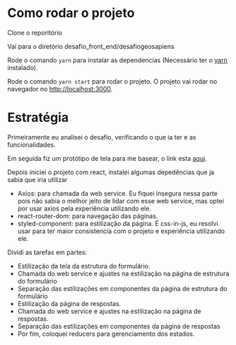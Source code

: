 # Como rodar o projeto
Clone o reporitório

Vai para o diretório desafio_front_end/desafiogeosapiens

Rode o comando `yarn` para instalar as dependencias (Necessário ter o [yarn](https://yarnpkg.com/) instalado).

Rode o comando `yarn start` para rodar o projeto. O projeto vai rodar no navegador no [http://localhost:3000](http://localhost:3000).


# Estratégia
Primeiramente eu analisei o desafio, verificando o que ia ter e as funcionalidades.

Em seguida fiz um protótipo de tela para me basear, o link esta [aqui](https://www.figma.com/file/RqKg8zzGzuL2RkMeiHY6Vk/desafio-front?node-id=0%3A1).

Depois iniciei o projeto com react, instalei algumas depedências que ja sabia que iria utilizar

- Axios: para chamada da web service. Eu fiquei insegura nessa parte pois não sabia o melhor jeito de lidar com esse web service, mas optei por usar axios pela experiência utilizando ele.
- react-router-dom: para navegação das páginas.
- styled-component: para estilização da página. É css-in-js, eu resolvi usar para ter maior consistencia com o projeto e experiência utilizando ele.

Dividi as tarefas em partes:
- Estilização da tela da estrutura do formulário.
- Chamada do web service e ajustes na estilização na página de estrutura do formulário
- Separação das estilizações em componentes da página de estrutura do formulário
- Estilização da página de respostas.
- Chamada do web service e ajustes na estilização na página de respostas.
- Separação das estilizações em componentes da página de respostas
- Por fim, coloquei reducers para gerenciamento dos estados.
